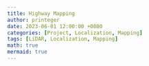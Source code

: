 ```yaml
---
title: Highway Mapping
author: printeger
date: 2023-06-01 12:00:00 +0800
categories: [Project, Localization, Mapping]
tags: [LiDAR, Localization, Mapping]
math: true
mermaid: true
---
```


